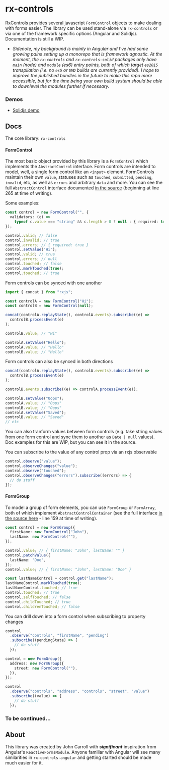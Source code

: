 # rx-controls

RxControls provides several javascript `FormControl` objects to make dealing with forms easier. The library can be used stand-alone via `rx-controls` or via one of the framework specific options (Angular and Solidjs). Documentation is still a WIP.

- _Sidenote, my background is mainly in Angular and I've had some growing pains setting up a monorepo that is framework agnostic. At the moment, the `rx-controls` and `rx-controls-solid` packages only have `main` (node) and `module` (es6) entry points, both of which target `es2015` transpilation (i.e. no `es5` or `UMD` builds are currently provided). I hope to improve the published bundles in the future to make this repo more accessible, but for the time being your own build system should be able to downlevel the modules further if necessary._

### Demos

- [Solidjs demo](https://codesandbox.io/s/rxcontrols-solid-blog-example-4sh0x?initialpath=index.tsx)

## Docs

The core library: `rx-controls`

#### FormControl

The most basic object provided by this library is a `FormControl` which implements the `AbstractControl` interface. Form controls are intended to model, well, a single form control like an `<input>` element. FormControls maintain their own `value`, statuses such as `touched`, `submitted`, `pending`, `invalid`, etc, as well as `errors` and arbitrary `data` and more. You can see the full `AbstractControl` interface documented [in the source](./projects/rx-controls/src/lib/abstract-control/abstract-control.ts) (beginning at line 265 at time of writing).

Some examples:

```ts
const control = new FormControl("", {
  validators: (c) =>
    typeof c.value === "string" && c.length > 0 ? null : { required: true },
});

control.valid; // false
control.invalid; // true
control.errors; // { required: true }
control.setValue("Hi");
control.valid; // true
control.errors; // null
control.touched; // false
control.markTouched(true);
control.touched; // true
```

Form controls can be synced with one another

```ts
import { concat } from "rxjs";

const controlA = new FormControl("Hi");
const controlB = new FormControl(null);

concat(controlA.replayState(), controlA.events).subscribe((e) =>
  controlB.processEvent(e)
);

controlB.value; // "Hi"

controlA.setValue("Hello");
controlA.value; // "Hello"
controlB.value; // "Hello"
```

Form controls can also be synced in both directions

```ts
concat(controlA.replayState(), controlA.events).subscribe((e) =>
  controlB.processEvent(e)
);

controlB.events.subscribe((e) => controlA.processEvent(e));

controlB.setValue("Oops");
controlA.value; // "Oops"
controlB.value; // "Oops"
controlA.setValue("Saved");
controlB.value; // "Saved"
// etc
```

You can also tranform values between form controls (e.g. take string values from one form control and sync them to another as `Date | null` values). Doc examples for this are WIP, but you can see it in the source.

You can subscribe to the value of any control prop via an rxjs observable

```ts
control.observe("value");
control.observeChanges("value");
control.observe("touched");
control.observeChanges("errors").subscribe((errors) => {
  // do stuff
});
```

#### FormGroup

To model a group of form elements, you can use `FormGroup` or `FormArray`, both of which implement `AbstractControlContainer` (see the full interface [in the source here](./projects/rx-controls/src/lib/abstract-control-container/abstract-control-container.ts) - line 159 at time of writing).

```ts
const control = new FormGroup({
  firstName: new FormControl("John"),
  lastName: new FormControl(""),
});

control.value; // { firstName: "John", lastName: "" }
control.patchValue({
  lastName: "Doe",
});
control.value; // { firstName: "John", lastName: "Doe" }

const lastNameControl = control.get("lastName");
lastNameControl.markTouched(true);
lastNameControl.touched; // true
control.touched; // true
control.selfTouched; // false
control.childTouched; // true
control.childrenTouched; // false
```

You can drill down into a form control when subscribing to property changes

```ts
control
  .observe("controls", "firstName", "pending")
  .subscribe((pendingState) => {
    // do stuff
  });

control = new FormGroup({
  address: new FormGroup({
    street: new FormControl(""),
  }),
});

control
  .observe("controls", "address", "controls", "street", "value")
  .subscribe((value) => {
    // do stuff
  });
```

### To be continued...

## About

This library was created by John Carroll with **_significant_** inspiration from Angular's `ReactiveFormsModule`. Anyone familiar with Angular will see many similarities in `rx-controls-angular` and getting started should be made much easier for it.
